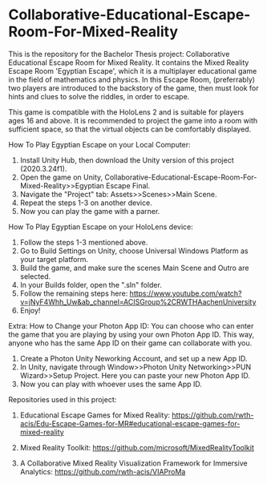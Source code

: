 # Collaborative-Educational-Escape-Room-For-Mixed-Reality
This is the repository for the Bachelor Thesis project: Collaborative Educational Escape Room for Mixed Reality. It contains the Mixed Reality Escape Room 'Egyptian Escape', which it is a multiplayer educational game in the field of mathematics and physics. In this Escape Room, (preferrably) two players are introduced to the backstory of the game, then must look for hints and clues to solve the riddles, in order to escape.

This game is compatible with the HoloLens 2 and is suitable for players ages 16 and above. 
It is recommended to project the game into a room with sufficient space, so that the virtual objects can be comfortably displayed. 


How To Play Egyptian Escape on your Local Computer:
1. Install Unity Hub, then download the Unity version of this project (2020.3.24f1).
2. Open the game on Unity, Collaborative-Educational-Escape-Room-For-Mixed-Reality>>Egyptian Escape Final.
3. Navigate the "Project" tab: Assets>>Scenes>>Main Scene.
4. Repeat the steps 1-3 on another device.
5. Now you can play the game with a parner.

How To Play Egyptian Escape on your HoloLens device:
1. Follow the steps 1-3 mentioned above.
2. Go to Build Settings on Unity, choose Universal Windows Platform as your target platform.
3. Build the game, and make sure the scenes Main Scene and Outro are selected.
4. In your Builds folder, open the ".sln" folder.
5. Follow the remaining steps here: https://www.youtube.com/watch?v=jNyF4Whh_Uw&ab_channel=ACISGroup%2CRWTHAachenUniversity
6. Enjoy!

Extra: How to Change your Photon App ID:
You can choose who can enter the game that you are playing by using your own Photon App ID. This way, anyone who has the same App ID on their game can collaborate with you. 
1. Create a Photon Unity Neworking Account, and set up a new App ID.
2. In Unity, navigate through Window>>Photon Unity Networking>>PUN Wizard>>Setup Project. Here you can paste your new Photon App ID.
3. Now you can play with whoever uses the same App ID.










Repositories used in this project:
1. Educational Escape Games for Mixed Reality:  https://github.com/rwth-acis/Edu-Escape-Games-for-MR#educational-escape-games-for-mixed-reality

2. Mixed Reality Toolkit: https://github.com/microsoft/MixedRealityToolkit

3. A Collaborative Mixed Reality Visualization Framework for Immersive Analytics: https://github.com/rwth-acis/VIAProMa
